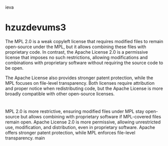  ieva
# hzuzdevums3 

The MPL 2.0 is a weak copyleft license that requires modified files to remain open-source under the MPL, but it allows combining these files with proprietary code. In contrast, the Apache License 2.0 is a permissive license that imposes no such restrictions, allowing modifications and combinations with proprietary software without requiring the source code to be open.

The Apache License also provides stronger patent protection, while the MPL focuses on file-level transparency. Both licenses require attribution and proper notice when redistributing code, but the Apache License is more broadly compatible with other open-source licenses.

# 
MPL 2.0 is more restrictive, ensuring modified files under MPL stay open-source but allows combining with proprietary software if MPL-covered files remain open.
Apache License 2.0 is more permissive, allowing unrestricted use, modification, and distribution, even in proprietary software.
Apache offers stronger patent protection, while MPL enforces file-level transparency.
 main
#